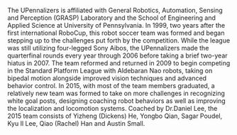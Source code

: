 
The UPennalizers is affiliated with General Robotics, Automation, Sensing and
Perception (GRASP) Laboratory and the School of Engineering and Applied
Science at University of Pennsylvania. In 1999, two years after the first international
RoboCup, this robot soccer team was formed and began stepping up
to the challenges put forth by the competition. While the league was still utilizing
four-legged Sony Aibos, the UPennalizers made the quarterfinal rounds
every year through 2006 before taking a brief two-year hiatus in 2007. The
team reformed and returned in 2009 to begin competing in the Standard Platform
League with Aldebaran Nao robots, taking on bipedal motion alongside
improved vision techniques and advanced behavior control. In 2015, with most
of the team members graduated, a relatively new team was formed to take on
more challenges in recognizing white goal posts, designing coaching robot behaviors
as well as improving the localization and locomotion systems. Coached by
Dr.Daniel Lee, the 2015 team consists of Yizheng (Dickens) He, Yongbo Qian,
Sagar Poudel, Kyu Il Lee, Qiao (Rachel) Han and Austin Small.